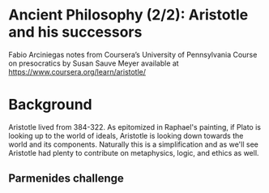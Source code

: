 # Ancient Philosophy (2/2): Aristotle and his successors

Fabio Arciniegas notes from Coursera’s University of Pennsylvania Course on presocratics by Susan Sauve Meyer available at https://www.coursera.org/learn/aristotle/


# Background

Aristotle lived from 384-322. As epitomized in Raphael's painting, if Plato is looking up to the world of ideals, Aristotle is looking down towards the world and its components. Naturally this is a simplification and as we'll see Aristotle had plenty to contribute on metaphysics, logic, and ethics as well.

## Parmenides challenge





